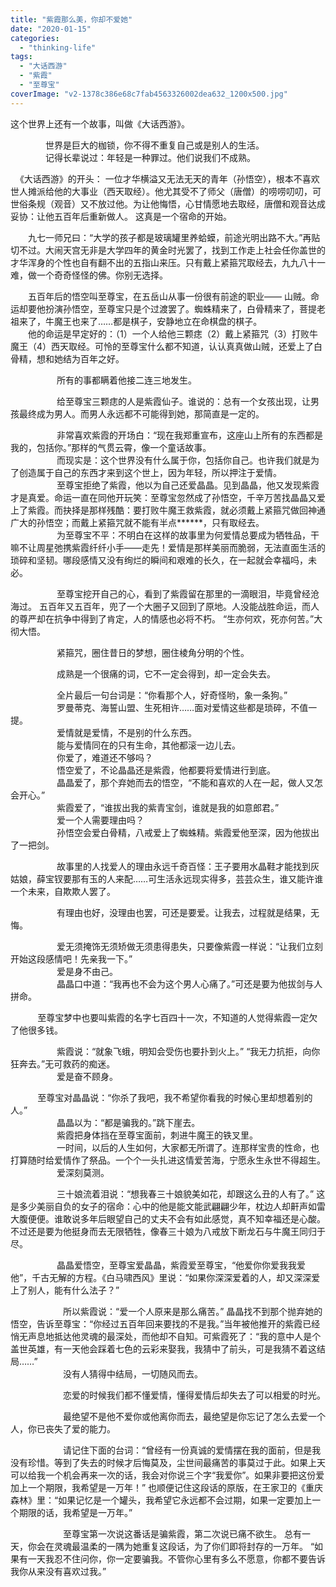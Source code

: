 ```yaml
---
title: "紫霞那么美，你却不爱她"
date: "2020-01-15"
categories: 
  - "thinking-life"
tags: 
  - "大话西游"
  - "紫霞"
  - "至尊宝"
coverImage: "v2-1378c386e68c7fab4563326002dea632_1200x500.jpg"
---
```


这个世界上还有一个故事，叫做《大话西游》。  
  
　　　　世界是巨大的枷锁，你不得不重复自己或是别人的生活。  
　　　　记得长辈说过：年轻是一种罪过。他们说我们不成熟。  
  
  《大话西游》的开头： 一位才华横溢又无法无天的青年（孙悟空），根本不喜欢世人摊派给他的大事业（西天取经）。他尤其受不了师父（唐僧）的唠唠叨叨，可世俗条规（观音）又不放过他。为让他悔悟，心甘情愿地去取经，唐僧和观音达成妥协：让他五百年后重新做人。 这真是一个宿命的开始。  
  
　　九七一师兄曰：“大学的孩子都是玻璃罐里养蛤蟆，前途光明出路不大。”再贴切不过。大闹天宫无非是大学四年的黄金时光罢了，找到工作走上社会任你盖世的才华浑身的个性也自有翻不出的五指山来压。只有戴上紧箍咒取经去，九九八十一难，做一个奇奇怪怪的佛。你别无选择。  
  
　　五百年后的悟空叫至尊宝，在五岳山从事一份很有前途的职业—— 山贼。命运却要他扮演孙悟空，至尊宝只是个过渡罢了。蜘蛛精来了，白骨精来了，菩提老祖来了，牛魔王也来了……都是棋子，安静地立在命棋盘的棋子。  
　　他的命运是早定好的：（1）一个人给他三颗痣（2）戴上紧箍咒（3）打败牛魔王（4）西天取经。可怜的至尊宝什么都不知道，认认真真做山贼，还爱上了白骨精，想和她结为百年之好。  
  
　　　　　 所有的事都瞒着他接二连三地发生。  
  
　　　　　 给至尊宝三颗痣的人是紫霞仙子。谁说的：总有一个女孩出现，让男孩最终成为男人。而男人永远都不可能得到她，那简直是一定的。  
  
　　　　　 非常喜欢紫霞的开场白：“现在我郑重宣布，这座山上所有的东西都是我的，包括你。”那样的气贯云霄，像一个童话故事。  
　　　　　 而现实是：这个世界没有什么属于你，包括你自己。也许我们就是为了创造属于自己的东西才来到这个世上，因为年轻，所以押注于爱情。  
　　　　　 至尊宝拒绝了紫霞，他以为自己还爱晶晶。见到晶晶，他又发现紫霞才是真爱。命运一直在同他开玩笑：至尊宝忽然成了孙悟空，千辛万苦找晶晶又爱上了紫霞。而抉择是那样残酷：要打败牛魔王救紫霞，就必须戴上紧箍咒做回神通广大的孙悟空；而戴上紧箍咒就不能有半点\*\*\*\*\*\*，只有取经去。  
　　　　　 为至尊宝不平：不明白在这样的故事里为何爱情总要成为牺牲品，干嘛不让周星弛携紫霞纤纤小手——走先！爱情是那样美丽而脆弱，无法直面生活的琐碎和坚韧。哪段感情又没有绚烂的瞬间和艰难的长久，在一起就会幸福吗，未必。  
  
　　　　　 至尊宝挖开自己的心，看到了紫霞留在那里的一滴眼泪，毕竟曾经沧海过。 五百年又五百年，兜了一个大圈子又回到了原地。人没能战胜命运，而人的尊严却在抗争中得到了肯定，人的情感也必将不朽。 “生亦何欢，死亦何苦。”大彻大悟。  
  
　　　　　 紧箍咒，圈住昔日的梦想，圈住棱角分明的个性。  
  
　　　　　 成熟是一个很痛的词，它不一定会得到，却一定会失去。  
  
  
　　　　　 全片最后一句台词是：“你看那个人，好奇怪哟，象一条狗。”  
　　　　　 罗曼蒂克、海誓山盟、生死相许……面对爱情这些都是琐碎，不值一提。  
　　　　　 爱情就是爱情，不是别的什么东西。  
　　　　　 能与爱情同在的只有生命，其他都滚一边儿去。  
　　　　　 你爱了，难道还不够吗？  
　　　　　 悟空爱了，不论晶晶还是紫霞，他都要将爱情进行到底。  
　　　　　 晶晶爱了，那个弃她而去的悟空，“不能和喜欢的人在一起，做人又怎会开心。”  
　　　　　 紫霞爱了，“谁拔出我的紫青宝剑，谁就是我的如意郎君。”  
　　　　　 爱一个人需要理由吗？  
　　　　　 孙悟空会爱白骨精，八戒爱上了蜘蛛精。紫霞爱他至深，因为他拔出了一把剑。  
  
　　　　　 故事里的人找爱人的理由永远千奇百怪：王子要用水晶鞋才能找到灰姑娘，薛宝钗要那有玉的人来配……可生活永远现实得多，芸芸众生，谁又能许谁一个未来，自欺欺人罢了。  
  
　　　　　 有理由也好，没理由也罢，可还是要爱。让我去，过程就是结果，无悔。  
  
　　　　　 爱无须掩饰无须矫做无须患得患失，只要像紫霞一样说：“让我们立刻开始这段感情吧！先亲我一下。”  
　　　　　 爱是身不由己。  
　　　　　 晶晶口中道：“我再也不会为这个男人心痛了。”可还是要为他拔剑与人拼命。  
  
  
  
  
           至尊宝梦中也要叫紫霞的名字七百四十一次，不知道的人觉得紫霞一定欠了他很多钱。  
  
　　　　　 紫霞说：“就象飞蛾，明知会受伤也要扑到火上。” “我无力抗拒，向你狂奔去。”无可救药的痴迷。  
　　　　　 爱是奋不顾身。  
  
  

           至尊宝对晶晶说：“你杀了我吧，我不希望你看我的时候心里却想着别的人。”  
　　　　　 晶晶以为：“都是骗我的。”跳下崖去。  
　　　　　 紫霞把身体挡在至尊宝面前，刺进牛魔王的铁叉里。  
　　　　　 一时间，以后的人生如何，大家都无所谓了。连那样宝贵的性命，也打算随时给爱情作了祭品。一个个一头扎进这情爱苦海，宁愿永生永世不得超生。  
　　　　　 爱深刻莫测。  
  
　　　　　 三十娘流着泪说：“想我春三十娘貌美如花，却跟这么丑的人有了。” 这是多少美丽自负的女子的宿命：心中的他是能文能武翩翩少年，枕边人却鼾声如雷大腹便便。谁敢说多年后眼望自己的丈夫不会有如此感觉，真不知幸福还是心酸。不过还是要为他挺身而去无限牺牲，像春三十娘为八戒放下断龙石与牛魔王同归于尽。  
  
　　　　　 晶晶爱悟空，至尊宝爱晶晶，紫霞爱至尊宝，“他爱你你爱我我爱他”，千古无解的方程。《白马啸西风》里说：“如果你深深爱着的人，却又深深爱上了别人，能有什么法子？”  
  
　　　　　　所以紫霞说：“爱一个人原来是那么痛苦。” 晶晶找不到那个抛弃她的悟空，告诉至尊宝：“你经过五百年回来要找的不是我。”当年被他推开的紫霞已经悄无声息地抵达他灵魂的最深处，而他却不自知。可紫霞死了：“我的意中人是个盖世英雄，有一天他会踩着七色的云彩来娶我，我猜中了前头，可是我猜不着这结局……”  
　　　　　　没有人猜得中结局，一切随风而去。  
  
　　　　　　恋爱的时候我们都不懂爱情，懂得爱情后却失去了可以相爱的时光。  
  
　　　　　　最绝望不是他不爱你或他离你而去，最绝望是你忘记了怎么去爱一个人，你已丧失了爱的能力。  
  
　　　　　　请记住下面的台词：“曾经有一份真诚的爱情摆在我的面前，但是我没有珍惜。等到了失去的时候才后悔莫及，尘世间最痛苦的事莫过于此。如果上天可以给我一个机会再来一次的话，我会对你说三个字“我爱你”。如果非要把这份爱加上一个期限，我希望是一万年！” 也顺便记住这段话的原版，在王家卫的《重庆森林》里：“如果记忆是一个罐头，我希望它永远都不会过期，如果一定要加上一个期限的话，我希望是一万年。”  
  
　　　　　　至尊宝第一次说这番话是骗紫霞，第二次说已痛不欲生。 总有一天，你会在灵魂最温柔的一隅为她重复这段话，为了你们即将封存的一万年。 “如果有一天我忍不住问你，你一定要骗我。不管你心里有多么不愿意，你都不要告诉我你从来没有喜欢过我。”
